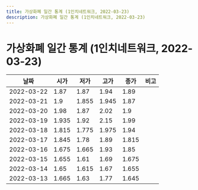 ```yaml
---
title: 가상화폐 일간 통계 (1인치네트워크, 2022-03-23)
description: 가상화폐 일간 통계 (1인치네트워크, 2022-03-23)
---
```



가상화폐 일간 통계 (1인치네트워크, 2022-03-23)
===

|날짜|시가|저가|고가|종가|비고|
|--|--|--|--|--|--|
|2022-03-22|1.87|1.87|1.94|1.89|    |
|2022-03-21|1.9|1.855|1.945|1.87|    |
|2022-03-20|1.98|1.87|2.02|1.9|    |
|2022-03-19|1.935|1.92|2.15|1.99|    |
|2022-03-18|1.815|1.775|1.975|1.94|    |
|2022-03-17|1.845|1.78|1.89|1.815|    |
|2022-03-16|1.675|1.665|1.93|1.85|    |
|2022-03-15|1.655|1.61|1.69|1.675|    |
|2022-03-14|1.65|1.615|1.67|1.655|    |
|2022-03-13|1.665|1.63|1.77|1.645|    |
